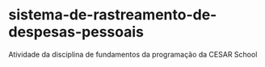 # sistema-de-rastreamento-de-despesas-pessoais
Atividade da disciplina de fundamentos da programação da CESAR School
